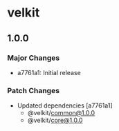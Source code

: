 # velkit

## 1.0.0

### Major Changes

- a7761a1: Initial release

### Patch Changes

- Updated dependencies [a7761a1]
  - @velkit/common@1.0.0
  - @velkit/core@1.0.0
